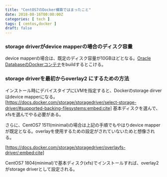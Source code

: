 ```yaml
---
title: "CentOS7のDocker構築ではまったこと"
date: 2018-08-16T00:00:00Z
categories: [ tech ]
tags: [ centos,docker ]
draft: false
---
```


### storage driverがdevice mapperの場合のディスク容量
device mapperの場合は、既定のディスク容量が10GBほどとなる。[Oracle DatabaseのDockerコンテナ](https://github.com/oracle/docker-images)をbuildするとこける。

### storage driverを最初からoverlay2 にするための方法
インストール時にデバイスタイプにLVMを指定すると、Dockerのstorage dirverはdevice mapperになる。
[https://docs.docker.com/storage/storagedriver/select-storage-driver/#supported-backing-filesystems:embed:cite]
基本ディスクを選んで、xfsを選んでやる必要がある。

さらに、CentOS7 1511(minimal)の場合は上記の手順でもやはりdevice mapperが既定となる。overlayを使用するための設定がされていないためと想像される。

[https://docs.docker.com/storage/storagedriver/overlayfs-driver/:embed:cite]

CentOS7 1804(minimal)で基本ディスク(xfs)でインストールすれば、overlay2がstorage driverとして設定される。
